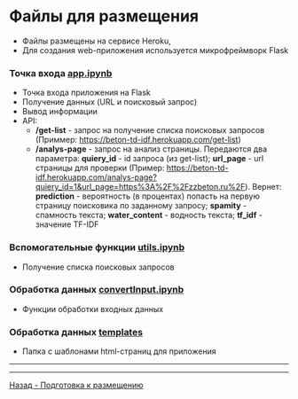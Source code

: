 # Файлы для размещения

- Файлы размещены на сервисе Heroku,
- Для создания web-приложения используется микрофреймворк Flask


### Точка входа <a href="app.ipynb">app.ipynb</a>

+ Точка входа приложения на Flask
+ Получение данных (URL и поисковый запрос)
+ Вывод информации
+ API: 
  - **/get-list** - запрос на получение списка поисковых запросов (Приммер: https://beton-td-idf.herokuapp.com/get-list)
  - **/analys-page** - запрос на анализ страницы. Передаются два параметра: **quiery_id** - id запроса (из get-list); **url_page** - url страницы для проверки (Пример: https://beton-td-idf.herokuapp.com/analys-page?quiery_id=1&url_page=https%3A%2F%2Fzzbeton.ru%2F). Вернет: **prediction** - вероятность (в процентах) попасть на первую страницу поисковика по заданному запросу; **spamity** - спамность текста; **water_content** - водность текста; **tf_idf** - значение TF-IDF

### Вспомогательные функции <a href="utils.ipynb">utils.ipynb</a>

- Получение списка поисковых запросов

### Обработка данных <a href="convertInput.ipynb">convertInput.ipynb</a>

- Функции обработки входных данных

### Обработка данных <a href="templates">templates</a>

- Папка с шаблонами html-страниц для приложения

<hr>


<hr>
<a href='../prepareToDeploy'>Назад - Подготовка к размещению</a> <br>

